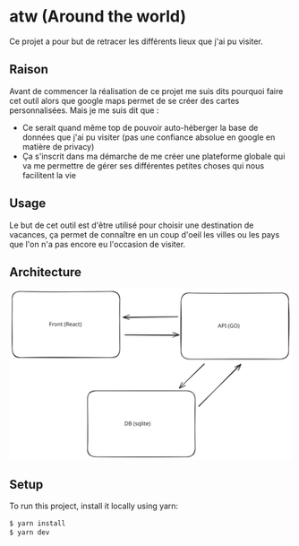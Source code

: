 # atw (Around the world)

Ce projet a pour but de retracer les différents lieux que j'ai pu visiter. 

## Raison

Avant de commencer la réalisation de ce projet me suis dits pourquoi faire cet outil alors que google maps permet de se créer des cartes personnalisées.
Mais je me suis dit que : 
 - Ce serait quand même top de pouvoir auto-héberger la base de données que j'ai pu visiter (pas une confiance absolue en google en matière de privacy)
 - Ça s'inscrit dans ma démarche de me créer une plateforme globale qui va me permettre de gérer ses différentes petites choses qui nous facilitent la vie

## Usage

Le but de cet outil est d'être utilisé pour choisir une destination de vacances, 
ça permet de connaître en un coup d'oeil les villes ou les pays que l'on n'a pas encore eu l'occasion de visiter.

## Architecture 

![Architecture schema](./images/schema.svg)

## Setup
To run this project, install it locally using yarn:

```
$ yarn install
$ yarn dev
```

